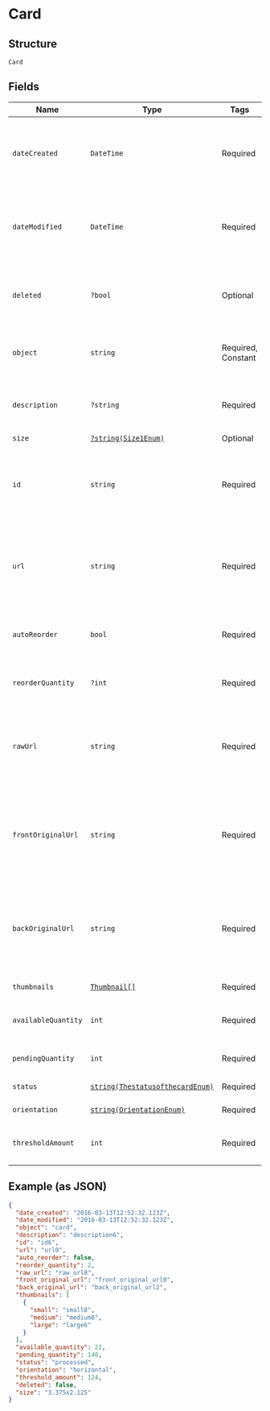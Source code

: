 
# Card

## Structure

`Card`

## Fields

| Name | Type | Tags | Description | Getter | Setter |
|  --- | --- | --- | --- | --- | --- |
| `dateCreated` | `DateTime` | Required | A timestamp in ISO 8601 format of the date the resource was created. | getDateCreated(): \DateTime | setDateCreated(\DateTime dateCreated): void |
| `dateModified` | `DateTime` | Required | A timestamp in ISO 8601 format of the date the resource was last modified. | getDateModified(): \DateTime | setDateModified(\DateTime dateModified): void |
| `deleted` | `?bool` | Optional | Only returned if the resource has been successfully deleted. | getDeleted(): ?bool | setDeleted(?bool deleted): void |
| `object` | `string` | Required, Constant | Value is resource type.<br>**Default**: `'card'` | getObject(): string | setObject(string object): void |
| `description` | `?string` | Required | Description of the card.<br>**Constraints**: *Maximum Length*: `255` | getDescription(): ?string | setDescription(?string description): void |
| `size` | [`?string(Size1Enum)`](../../doc/models/size-1-enum.md) | Optional | - | getSize(): ?string | setSize(?string size): void |
| `id` | `string` | Required | Unique identifier prefixed with `card_`.<br>**Constraints**: *Pattern*: `^card_[a-zA-Z0-9]+$` | getId(): string | setId(string id): void |
| `url` | `string` | Required | The signed link for the card.<br>**Constraints**: *Minimum Length*: `1`, *Maximum Length*: `2083` | getUrl(): string | setUrl(string url): void |
| `autoReorder` | `bool` | Required | True if the cards should be auto-reordered. | getAutoReorder(): bool | setAutoReorder(bool autoReorder): void |
| `reorderQuantity` | `?int` | Required | The number of cards to be reordered. | getReorderQuantity(): ?int | setReorderQuantity(?int reorderQuantity): void |
| `rawUrl` | `string` | Required | The raw URL of the card.<br>**Constraints**: *Minimum Length*: `1`, *Maximum Length*: `2083` | getRawUrl(): string | setRawUrl(string rawUrl): void |
| `frontOriginalUrl` | `string` | Required | The original URL of the front template.<br>**Constraints**: *Minimum Length*: `1`, *Maximum Length*: `2083` | getFrontOriginalUrl(): string | setFrontOriginalUrl(string frontOriginalUrl): void |
| `backOriginalUrl` | `string` | Required | The original URL of the back template.<br>**Constraints**: *Minimum Length*: `1`, *Maximum Length*: `2083` | getBackOriginalUrl(): string | setBackOriginalUrl(string backOriginalUrl): void |
| `thumbnails` | [`Thumbnail[]`](../../doc/models/thumbnail.md) | Required | - | getThumbnails(): array | setThumbnails(array thumbnails): void |
| `availableQuantity` | `int` | Required | The available quantity of cards. | getAvailableQuantity(): int | setAvailableQuantity(int availableQuantity): void |
| `pendingQuantity` | `int` | Required | The pending quantity of cards. | getPendingQuantity(): int | setPendingQuantity(int pendingQuantity): void |
| `status` | [`string(ThestatusofthecardEnum)`](../../doc/models/thestatusofthecard-enum.md) | Required | - | getStatus(): string | setStatus(string status): void |
| `orientation` | [`string(OrientationEnum)`](../../doc/models/orientation-enum.md) | Required | - | getOrientation(): string | setOrientation(string orientation): void |
| `thresholdAmount` | `int` | Required | The threshold amount of the card | getThresholdAmount(): int | setThresholdAmount(int thresholdAmount): void |

## Example (as JSON)

```json
{
  "date_created": "2016-03-13T12:52:32.123Z",
  "date_modified": "2016-03-13T12:52:32.123Z",
  "object": "card",
  "description": "description6",
  "id": "id6",
  "url": "url0",
  "auto_reorder": false,
  "reorder_quantity": 2,
  "raw_url": "raw_url8",
  "front_original_url": "front_original_url0",
  "back_original_url": "back_original_url2",
  "thumbnails": [
    {
      "small": "small8",
      "medium": "medium8",
      "large": "large6"
    }
  ],
  "available_quantity": 22,
  "pending_quantity": 140,
  "status": "processed",
  "orientation": "horizontal",
  "threshold_amount": 124,
  "deleted": false,
  "size": "3.375x2.125"
}
```

